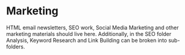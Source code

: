 Marketing
==

HTML email newsletters, SEO work, Social Media Marketing and other marketing materials should live here. Additionally, in the SEO folder Analysis, Keyword Research and Link Building can be broken into sub-folders.